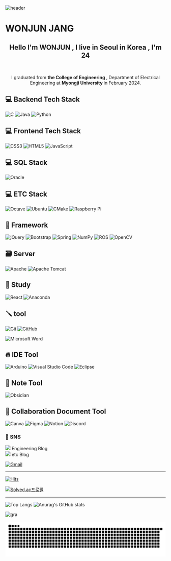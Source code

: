 ![header](https://capsule-render.vercel.app/api?type=cylinder&text=Juniel1299!)
 
 # WONJUN JANG

  
 <h2 align="center"> Hello I'm WONJUN , I live in Seoul in Korea , I'm 24</h2> <br>  
 <p align="center"> I graduated from <b> the College of Engineering </b>, Department of Electrical Engineering at <b> Myongji University </b> in February 2024. </p>

<h2>  💻 Backend Tech Stack </h2>
<div>

![C](https://img.shields.io/badge/c-%2300599C.svg?style=for-the-badge&logo=c&logoColor=white)
![Java](https://img.shields.io/badge/java-%23ED8B00.svg?style=for-the-badge&logo=openjdk&logoColor=white)
![Python](https://img.shields.io/badge/python-3670A0?style=for-the-badge&logo=python&logoColor=ffdd54)

</div>

<h2> 💻 Frontend Tech Stack </h2>
<div>
 
![CSS3](https://img.shields.io/badge/css3-%231572B6.svg?style=for-the-badge&logo=css3&logoColor=white)
![HTML5](https://img.shields.io/badge/html5-%23E34F26.svg?style=for-the-badge&logo=html5&logoColor=white)
![JavaScript](https://img.shields.io/badge/javascript-%23323330.svg?style=for-the-badge&logo=javascript&logoColor=%23F7DF1E)
 
</div>


<h2>💻 SQL Stack </h2>
<div>

 
![Oracle](https://img.shields.io/badge/Oracle-F80000?style=for-the-badge&logo=oracle&logoColor=white)
 
</div>

<h2> 💻 ETC Stack</h2>
<div>

![Octave](https://img.shields.io/badge/OCTAVE-darkblue?style=for-the-badge&logo=octave&logoColor=fcd683)
![Ubuntu](https://img.shields.io/badge/Ubuntu-E95420?style=for-the-badge&logo=ubuntu&logoColor=white)
![CMake](https://img.shields.io/badge/CMake-%23008FBA.svg?style=for-the-badge&logo=cmake&logoColor=white)
![Raspberry Pi](https://img.shields.io/badge/-RaspberryPi-C51A4A?style=for-the-badge&logo=Raspberry-Pi)

</div>



<h2> 🍿  Framework </h2>

<div>
 
![jQuery](https://img.shields.io/badge/jquery-%230769AD.svg?style=for-the-badge&logo=jquery&logoColor=white)
![Bootstrap](https://img.shields.io/badge/bootstrap-%238511FA.svg?style=for-the-badge&logo=bootstrap&logoColor=white)
![Spring](https://img.shields.io/badge/spring-%236DB33F.svg?style=for-the-badge&logo=spring&logoColor=white)
![NumPy](https://img.shields.io/badge/numpy-%23013243.svg?style=for-the-badge&logo=numpy&logoColor=white)
![ROS](https://img.shields.io/badge/ros-%230A0FF9.svg?style=for-the-badge&logo=ros&logoColor=white)
![OpenCV](https://img.shields.io/badge/opencv-%23white.svg?style=for-the-badge&logo=opencv&logoColor=white)

</div>
<h2>  🗃 Server</h2>

![Apache](https://img.shields.io/badge/apache-%23D42029.svg?style=for-the-badge&logo=apache&logoColor=white)
![Apache Tomcat](https://img.shields.io/badge/apache%20tomcat-%23F8DC75.svg?style=for-the-badge&logo=apache-tomcat&logoColor=black)



<h2> 📖 Study </h2>
<div>
 
![React](https://img.shields.io/badge/react-%2320232a.svg?style=for-the-badge&logo=react&logoColor=%2361DAFB)
![Anaconda](https://img.shields.io/badge/Anaconda-%2344A833.svg?style=for-the-badge&logo=anaconda&logoColor=white)
</div>


<h2> 🪛  tool </h2>
<div>

 ![Git](https://img.shields.io/badge/git-%23F05033.svg?style=for-the-badge&logo=git&logoColor=white)
 ![GitHub](https://img.shields.io/badge/github-%23121011.svg?style=for-the-badge&logo=github&logoColor=white)
 
![Microsoft Word](https://img.shields.io/badge/Microsoft_Word-2B579A?style=for-the-badge&logo=microsoft-word&logoColor=white)

</div>

<h2> 🔥 IDE Tool</h2>
<div>

 ![Arduino](https://img.shields.io/badge/-Arduino-00979D?style=for-the-badge&logo=Arduino&logoColor=white)
 ![Visual Studio Code](https://img.shields.io/badge/Visual%20Studio%20Code-0078d7.svg?style=for-the-badge&logo=visual-studio-code&logoColor=white)
 ![Eclipse](https://img.shields.io/badge/Eclipse-FE7A16.svg?style=for-the-badge&logo=Eclipse&logoColor=white)

</div>

<h2> 📒 Note Tool </h2>
<div>

![Obsidian](https://img.shields.io/badge/Obsidian-%23483699.svg?style=for-the-badge&logo=obsidian&logoColor=white)
 
</div>

<h2> 🔧 Collaboration Document Tool </h2>
<div>

 ![Canva](https://img.shields.io/badge/Canva-%2300C4CC.svg?style=for-the-badge&logo=Canva&logoColor=white)
 ![Figma](https://img.shields.io/badge/figma-%23F24E1E.svg?style=for-the-badge&logo=figma&logoColor=white)
![Notion](https://img.shields.io/badge/Notion-%23000000.svg?style=for-the-badge&logo=notion&logoColor=white)
![Discord](https://img.shields.io/badge/Discord-%235865F2.svg?style=for-the-badge&logo=discord&logoColor=white)

 
</div>

 
<h3> 💌  SNS  </h3>
<div>
 <div>
 <a href="https://problem-child.tistory.com/">
 <img src="https://img.shields.io/badge/TIBLOG-Yellow?style=social&logo=TISTORY&LogoColor=09B3AF"/></a> <span> Engineering Blog </span>
 </div>
 <div>
 <a href="https://blog.naver.com/juniel1299">
<img src="https://img.shields.io/badge/NaverBlog-Green?style=social&logo=Naver&LogoColor=03C75A"/></a> <span> etc Blog</span>
 </div>
 <div> 
<a href="https://mail.google.com/mail/?view=cm&amp;fs=1&amp;to=youngs5440@gmail.com" target="_blank">
 
  ![Gmail](https://img.shields.io/badge/Gmail-D14836?style=for-the-badge&logo=gmail&logoColor=white)
</a>
 </div>
 
</div>                                                                                                        
<hr>

<div>
  
 [![Hits](https://hits.seeyoufarm.com/api/count/incr/badge.svg?url=https%3A%2F%2Fgithub.com%2Fjuniel1299&count_bg=%23E72727&title_bg=%233D88DB&icon=&icon_color=%23E7E7E7&title=hits&edge_flat=false)](https://hits.seeyoufarm.com) 
  
  [![Solved.ac프로필](http://mazassumnida.wtf/api/v2/generate_badge?boj=juniel1299)](https://solved.ac/juniel1299)

   </div>
<hr>
   
   <div>
    
   ![Top Langs](https://github-readme-stats.vercel.app/api/top-langs/?username=juniel1299&layout=compact) 
  ![Anurag's GitHub stats](https://github-readme-stats.vercel.app/api?username=juniel1299&show_icons=true&theme=holi)
  
   </div>
   

  
  <div>
   
![gra](https://github-readme-activity-graph.vercel.app/graph?username=juniel1299&bg_color=ffffff&color=3366ff&line=3366ff&point=3366ff&area=true&hide_border=true)

</div>


  ![snake gif](https://github.com/juniel1299/juniel1299/blob/output/github-contribution-grid-snake.svg)

